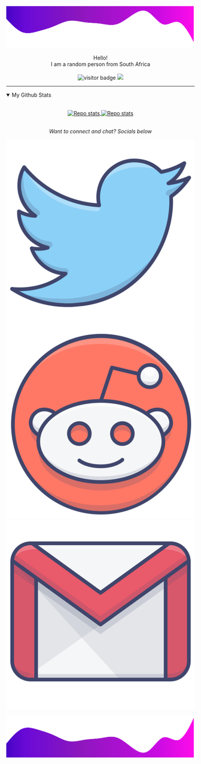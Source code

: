 <img src="https://raw.githubusercontent.com/MilaDog/MilaDog/328fcb1eb6b8fe7d9cec123e1e6aec8138d30de0/readme/header.svg" alt="Header Image">

<p align="center">Hello!<br> I am a random person from South Africa<br><br>
    <img src="https://visitor-badge.glitch.me/badge?page_id=MilaDog.vistor-badge" alt="visitor badge">
    <img src="https://badgen.net/badge/icon/MilaDog%238249?icon=discord&label">
</p>

---

<details open>
    <summary>My Github Stats</summary>
<br>
<p align="center">
    <a href="https://github.com/anuraghazra/github-readme-stats">
        <img src="https://github-readme-stats.vercel.app/api?username=MilaDog&theme=vue-dark&count_private=true&show_icons=true&line_height=27" alt="Repo stats" align="center">
    </a>    
    <a href="https://github.com/anuraghazra/github-readme-stats">
        <img src="https://github-readme-stats.vercel.app/api/top-langs/?username=MilaDog&theme=vue-dark&count_private=true&show_icons=true&langs_count=3&custom_title=Top Languages Used&card_width=495&card_height=123" alt="Repo stats" align="center">
    </a>
</p>
</details>

<p align="center">
    <i><br>Want to connect and chat? Socials below</i>
    <p align="center">
        <a href="https://twitter.com/danny1_ryan" alt="Twitter"><img src="https://raw.githubusercontent.com/MilaDog/MilaDog/328fcb1eb6b8fe7d9cec123e1e6aec8138d30de0/readme/twitter.svg"></a>
        <a href="https://reddit.com/user/danny1_ryan" alt="Reddit"><img src="https://raw.githubusercontent.com/MilaDog/MilaDog/328fcb1eb6b8fe7d9cec123e1e6aec8138d30de0/readme/reddit.svg"></a>        
        <a href="mailto:daniel.ryan.sergeant@gmail.com" alt="Contact me"><img src="https://raw.githubusercontent.com/MilaDog/MilaDog/328fcb1eb6b8fe7d9cec123e1e6aec8138d30de0/readme/mail.svg"></a>
    </p>
</p>

<img src="https://raw.githubusercontent.com/MilaDog/MilaDog/c2c07a37397be5c41599adb1d6737dbc271dc978/readme/footer.svg" alt="Footer Image">